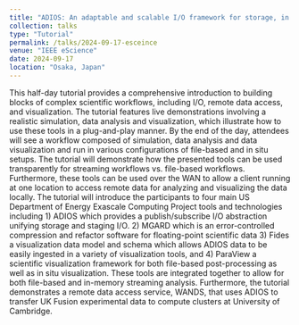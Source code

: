 ```yaml
---
title: "ADIOS: An adaptable and scalable I/O framework for storage, in situ data processing and wide-area data transfer"
collection: talks
type: "Tutorial"
permalink: /talks/2024-09-17-esceince
venue: "IEEE eScience"
date: 2024-09-17
location: "Osaka, Japan"
---
```



This half-day tutorial provides a comprehensive introduction to building blocks of complex scientific workflows, including I/O, remote data access, and visualization. The tutorial features live demonstrations involving a realistic simulation, data analysis and visualization, which illustrate how to use these tools in a plug-and-play manner. By the end of the day, attendees will see a workflow composed of simulation, data analysis and data visualization and run in various configurations of file-based and in situ setups. The tutorial will demonstrate how the presented tools can be used transparently for streaming workflows vs. file-based workflows. Furthermore, these tools can be used over the WAN to allow a client running at one location to access remote data for analyzing and visualizing the data locally. The tutorial will introduce the participants to four main US Department of Energy Exascale Computing Project tools and technologies including 1) ADIOS which provides a publish/subscribe I/O abstraction unifying storage and staging I/O. 2) MGARD which is an error-controlled compression and refactor software for floating-point scientific data 3) Fides a visualization data model and schema which allows ADIOS data to be easily ingested in a variety of visualization tools, and 4) ParaView a scientific visualization framework for both file-based post-processing as well as in situ visualization. These tools are integrated together to allow for both file-based and in-memory streaming analysis. Furthermore, the tutorial demonstrates a remote data access service, WANDS, that uses ADIOS to transfer UK Fusion experimental data to compute clusters at University of Cambridge.
